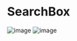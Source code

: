 # SearchBox
![image](https://user-images.githubusercontent.com/87622909/126911251-6969e695-10ec-4f03-91fa-a8502ca4c772.png)
![image](https://user-images.githubusercontent.com/87622909/126911259-9d8d4466-d13a-4e30-ba35-d6cf7142b016.png)

